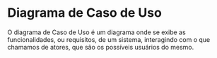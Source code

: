 <h1> Diagrama de Caso de Uso </h1> 

O diagrama de Caso de Uso é um diagrama onde se exibe as funcionalidades, ou requisitos,
de um sistema,  interagindo com o que chamamos de atores, que são os possíveis usuários
do mesmo.
